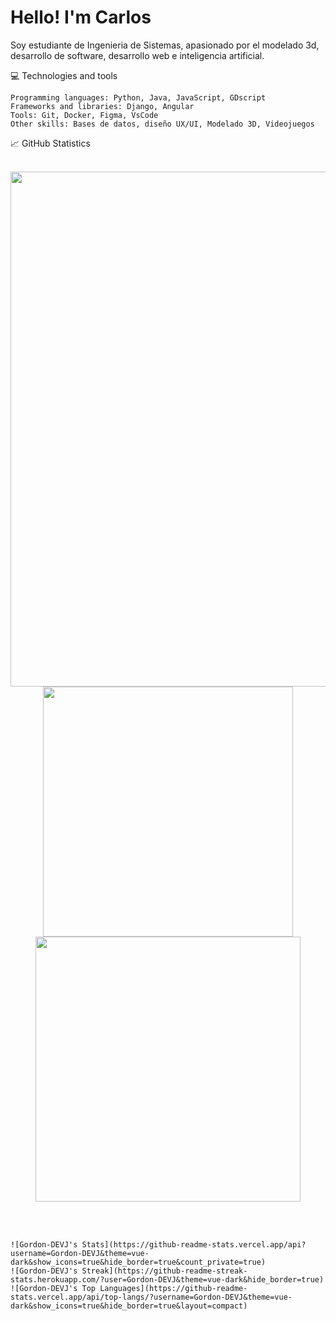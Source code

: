 <h1>Hello! I'm Carlos</h1>

Soy estudiante de Ingenieria de Sistemas, apasionado por el modelado 3d, desarrollo de software, desarrollo web e inteligencia artificial.

💻 Technologies and tools
<br>

    Programming languages: Python, Java, JavaScript, GDscript
    Frameworks and libraries: Django, Angular
    Tools: Git, Docker, Figma, VsCode
    Other skills: Bases de datos, diseño UX/UI, Modelado 3D, Videojuegos

📈 GitHub Statistics<br>
<br>

<div align="center">
   <img width="824" src="https://github-readme-stats.vercel.app/api/top-langs/?username=Gordon-DEVJ&theme=vue-dark&show_icons=true&hide_border=true&layout=compact" />
</div>

<div align="center">
   <img width="400" src="https://github-readme-stats.vercel.app/api?username=Gordon-DEVJ&theme=vue-dark&show_icons=true&hide_border=true&count_private=true" />
   <img width="424" src="https://github-readme-streak-stats.herokuapp.com/?user=Gordon-DEVJ&theme=vue-dark&hide_border=true" />
</div>

<br><br>

    ![Gordon-DEVJ's Stats](https://github-readme-stats.vercel.app/api?username=Gordon-DEVJ&theme=vue-dark&show_icons=true&hide_border=true&count_private=true)
    ![Gordon-DEVJ's Streak](https://github-readme-streak-stats.herokuapp.com/?user=Gordon-DEVJ&theme=vue-dark&hide_border=true)
    ![Gordon-DEVJ's Top Languages](https://github-readme-stats.vercel.app/api/top-langs/?username=Gordon-DEVJ&theme=vue-dark&show_icons=true&hide_border=true&layout=compact)
